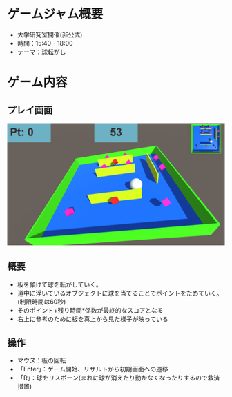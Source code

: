# ゲームジャム概要
- 大学研究室開催(非公式)
- 時間：15:40 - 18:00
- テーマ：球転がし
# ゲーム内容
## プレイ画面
![img](./play_image.png)
## 概要
- 板を傾けて球を転がしていく。
- 道中に浮いているオブジェクトに球を当てることでポイントをためていく。(制限時間は60秒)
- そのポイント+残り時間*係数が最終的なスコアとなる
- 右上に参考のために板を真上から見た様子が映っている
## 操作
- マウス：板の回転
- 「Enter」：ゲーム開始、リザルトから初期画面への遷移
- 「R」：球をリスポーン(まれに球が消えたり動かなくなったりするので救済措置)
